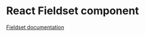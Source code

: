 <!-- @license CC0-1.0 -->

# React Fieldset component

[Fieldset documentation](../../../css/src/components/fieldset/README.md)
